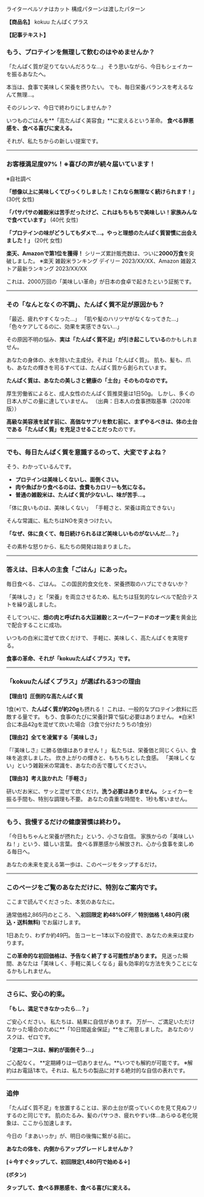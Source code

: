 ライターペルソナはカット
構成パターンは渡したパターン


**【商品名】**
kokuu たんぱくプラス

**【記事テキスト】**

### **もう、プロテインを無理して飲むのはやめませんか？**

「たんぱく質が足りてないんだろうな…」
そう思いながら、今日もシェイカーを振るあなたへ。

本当は、食事で美味しく栄養を摂りたい。
でも、毎日栄養バランスを考えるなんて無理…。

そのジレンマ、今日で終わりにしませんか？

いつものごはんを**「高たんぱく美容食」**に変えるという革命。
**食べる罪悪感を、食べる喜びに変える。**

それが、私たちからの新しい提案です。

---

### **お客様満足度97%！※喜びの声が続々届いています！**
※自社調べ

**「想像以上に美味しくてびっくりしました！これなら無理なく続けられます！」** (30代 女性)

**「パサパサの雑穀米は苦手だったけど、これはもちもちで美味しい！家族みんなで食べています」** (40代 女性)

**「プロテインの味がどうしてもダメで…。やっと理想のたんぱく質習慣に出会えました！」** (20代 女性)

**楽天、Amazonで第1位を獲得！**
シリーズ累計販売数は、ついに**2000万食**を突破しました。
※楽天 雑穀米ランキング デイリー 2023/XX/XX、Amazon 雑穀ストア最新ランキング 2023/XX/XX

これは、2000万回の「美味しい革命」が日本の食卓で起きたという証拠です。

---

### **その「なんとなくの不調」、たんぱく質不足が原因かも？**

「最近、疲れやすくなった…」
「肌や髪のハリツヤがなくなってきた…」
「色々ケアしてるのに、効果を実感できない…」

その原因不明の悩み、**実は「たんぱく質不足」が引き起こしている**のかもしれません。

あなたの身体の、水を除いた主成分。それは「たんぱく質」。
肌も、髪も、爪も、あなたの輝きを司るすべては、たんぱく質から創られています。

**たんぱく質は、あなたの美しさと健康の「土台」そのものなのです。**

厚生労働省によると、成人女性のたんぱく質推奨量は1日50g。
しかし、多くの日本人がこの量に達していません。
（出典：日本人の食事摂取基準（2020年版））

**高級な美容液を試す前に、高価なサプリを飲む前に、まずやるべきは、体の土台である「たんぱく質」を充足させることだった**のです。

---

### **でも、毎日たんぱく質を意識するのって、大変ですよね？**

そう、わかっているんです。

*   **プロテインは美味しくないし、面倒くさい。**
*   **肉や魚ばかり食べるのは、食費もカロリーも気になる。**
*   **普通の雑穀米は、たんぱく質が少ないし、味が苦手…。**

「体に良いものは、美味しくない」
「手軽さと、栄養は両立できない」

そんな常識に、私たちはNOを突きつけたい。

**「なぜ、体に良くて、毎日続けられるほど美味しいものがないんだ…？」**

その素朴な怒りから、私たちの開発は始まりました。

---

### **答えは、日本人の主食「ごはん」にあった。**

毎日食べる、ごはん。
この国民的食文化を、栄養摂取のハブにできないか？

「美味しさ」と「栄養」を両立させるため、私たちは狂気的なレベルで配合テストを繰り返しました。

そしてついに、**畑の肉と呼ばれる大豆雑穀**と**スーパーフードのオーツ麦**を黄金比で配合することに成功。

いつもの白米に混ぜて炊くだけで、
手軽に、美味しく、高たんぱくを実現する。

**食事の革命、それが「kokuuたんぱくプラス」です。**

---

### **「kokuuたんぱくプラス」が選ばれる3つの理由**

**【理由1】圧倒的な高たんぱく質**

1食(※)で、**たんぱく質が約20g**も摂れる！
これは、一般的なプロテイン飲料に匹敵する量です。
もう、食事のたびに栄養計算で悩む必要はありません。
※白米1合に本品42gを混ぜて炊いた場合（3食で分けたうちの1食分）

**【理由2】全てを凌駕する「美味しさ」**

「『美味しさ』に勝る価値はありません！」
私たちは、栄養価と同じくらい、食味を追求しました。
炊き上がりの輝きと、もちもちとした食感。
「美味しくない」という雑穀米の常識を、あなたの舌で覆してください。

**【理由3】考え抜かれた「手軽さ」**

研いだお米に、サッと混ぜて炊くだけ。**洗う必要はありません。**
シェイカーを振る手間も、特別な調理も不要。
あなたの貴重な時間を、1秒も奪いません。

---

### **もう、我慢するだけの健康習慣は終わり。**

「今日もちゃんと栄養が摂れた」という、小さな自信。
家族からの「美味しいね！」という、嬉しい言葉。
食べる罪悪感から解放され、心から食事を楽しめる毎日へ。

あなたの未来を変える第一歩は、このページをタップするだけ。

---

### **このページをご覧のあなただけに、特別なご案内です。**

ここまで読んでくださった、本気のあなたに。

通常価格2,865円のところ、
**＼初回限定 約48%OFF／**
**特別価格 1,480円 (税込・送料無料)**
でお届けします。

1日あたり、わずか約49円。
缶コーヒー1本以下の投資で、あなたの未来は変わります。

**この革命的な初回価格は、予告なく終了する可能性があります。**
見送った瞬間、あなたは「美味しく、手軽に美しくなる」最も効率的な方法を失うことになるかもしれません。

---

### **さらに、安心の約束。**

**「もし、満足できなかったら…？」**

ご安心ください。
私たちは、結果に自信があります。
万が一、ご満足いただけなかった場合のために**「10日間返金保証」**をご用意しました。
あなたのリスクは、ゼロです。

**「定期コースは、解約が面倒そう…」**

ご心配なく。
**定期縛りは一切ありません。**いつでも解約が可能です。
※解約はお電話1本で。それは、私たちの製品に対する絶対的な自信の表れです。

---

### **追伸**

「たんぱく質不足」を放置することは、家の土台が腐っていくのを見て見ぬフリするのと同じです。
肌のたるみ、髪のパサつき、疲れやすい体…あらゆる老化現象は、ここから加速します。

今日の「まあいっか」が、明日の後悔に繋がる前に。

**あなたの体を、内側からアップグレードしませんか？**

**[↓今すぐタップして、初回限定1,480円で始める↓]**

**(ボタン)**

**タップして、食べる罪悪感を、食べる喜びに変える。**


